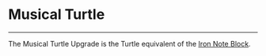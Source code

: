 # Musical Turtle

---

The Musical Turtle Upgrade is the Turtle equivalent of the [Iron Note Block](/peripherals/iron_note_block/).